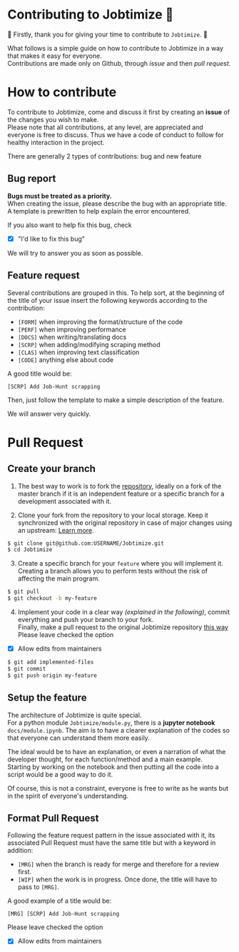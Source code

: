 # Contributing to Jobtimize 🤝
🎊 Firstly, thank you for giving your time to contribute to `Jobtimize`. 🎊

What follows is a simple guide on how to contribute to Jobtimize in a way that makes it easy for everyone.  
Contributions are made only on Github, through *issue* and then *pull request*.

# How to contribute
To contribute to Jobtimize, come and discuss it first by creating an **issue** of the changes you wish to make.  
Please note that all contributions, at any level, are appreciated and everyone is free to discuss. Thus we have a code of conduct to follow for healthy interaction in the project.

There are generally 2 types of contributions: bug and new feature

## Bug report
**Bugs must be treated as a priority.**  
When creating the issue, please describe the bug with an appropriate title. A template is prewritten to help explain the error encountered.

If you also want to help fix this bug, check  
- [x] "I'd like to fix this bug"

We will try to answer you as soon as possible.

## Feature request
Several contributions are grouped in this. To help sort, at the beginning of the title of your issue insert the following keywords according to the contribution:
- `[FORM]` when improving the format/structure of the code
- `[PERF]` when improving performance
- `[DOCS]` when writing/translating docs
- `[SCRP]` when adding/modifying scraping method
- `[CLAS]` when improving text classification
- `[CODE]` anything else about code

A good title would be:
```
[SCRP] Add Job-Hunt scrapping
```

Then, just follow the template to make a simple description of the feature.

We will answer very quickly.

# Pull Request
## Create your branch
1. The best way to work is to fork the [repository](https://github.com/Lrakotoson/Jobtimize), ideally on a fork of the master branch if it is an independent feature or a specific branch for a development associated with it.  

2. Clone your fork from the repository to your local storage. Keep it synchronized with the original repository in case of major changes using an upstream: [Learn more](https://help.github.com/en/github/getting-started-with-github/fork-a-repo).
```bash
$ git clone git@github.com:USERNAME/Jobtimize.git
$ cd Jobtimize
```

3. Create a specific branch for your `feature` where you will implement it. Creating a branch allows you to perform tests without the risk of affecting the main program.
```bash
$ git pull
$ git checkout -b my-feature
```
4. Implement your code in a clear way *(explained in the following)*, commit everything and push your branch to your fork.  
Finally, make a pull request to the original Jobtimize repository [this way](https://help.github.com/en/github/collaborating-with-issues-and-pull-requests/creating-a-pull-request-from-a-fork)  
Please leave checked the option
- [x] Allow edits from maintainers
```bash
$ git add implemented-files
$ git commit
$ git push origin my-feature
```

## Setup the feature
The architecture of Jobtimize is quite special.  
For a python module `Jobtimize/module.py`, there is a **jupyter notebook** `docs/module.ipynb`.
The aim is to have a clearer explanation of the codes so that everyone can understand them more easily.

The ideal would be to have an explanation, or even a narration of what the developer thought, for each function/method and a main example.  
Starting by working on the notebook and then putting all the code into a script would be a good way to do it.

Of course, this is not a constraint, everyone is free to write as he wants but in the spirit of everyone's understanding.

## Format Pull Request
Following the feature request pattern in the issue associated with it, its associated Pull Request must have the same title but with a keyword in addition:
- `[MRG]` when the branch is ready for merge and therefore for a review first.
- `[WIP]` when the work is in progress. Once done, the title will have to pass to `[MRG]`.

A good example of a title would be:
```
[MRG] [SCRP] Add Job-Hunt scrapping
```
Please leave checked the option
- [x] Allow edits from maintainers

